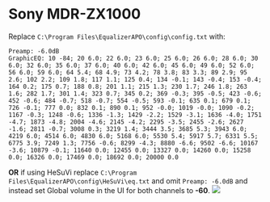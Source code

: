 # Sony MDR-ZX1000
Replace `C:\Program Files\EqualizerAPO\config\config.txt` with:
```
Preamp: -6.0dB
GraphicEQ: 10 -84; 20 6.0; 22 6.0; 23 6.0; 25 6.0; 26 6.0; 28 6.0; 30 6.0; 32 6.0; 35 6.0; 37 6.0; 40 6.0; 42 6.0; 45 6.0; 49 6.0; 52 6.0; 56 6.0; 59 6.0; 64 5.4; 68 4.9; 73 4.2; 78 3.8; 83 3.3; 89 2.9; 95 2.6; 102 2.2; 109 1.8; 117 1.1; 125 0.4; 134 -0.1; 143 -0.4; 153 -0.4; 164 0.2; 175 0.7; 188 0.8; 201 1.1; 215 1.3; 230 1.7; 246 1.8; 263 1.6; 282 1.7; 301 1.4; 323 0.7; 345 0.2; 369 -0.3; 395 -0.5; 423 -0.6; 452 -0.6; 484 -0.7; 518 -0.7; 554 -0.5; 593 -0.1; 635 0.1; 679 0.1; 726 -0.1; 777 0.0; 832 0.1; 890 0.1; 952 -0.0; 1019 -0.0; 1090 -0.2; 1167 -0.3; 1248 -0.6; 1336 -1.3; 1429 -2.2; 1529 -3.1; 1636 -4.0; 1751 -4.7; 1873 -4.8; 2004 -4.6; 2145 -4.2; 2295 -3.5; 2455 -2.6; 2627 -1.6; 2811 -0.7; 3008 0.3; 3219 1.4; 3444 3.5; 3685 5.3; 3943 6.0; 4219 6.0; 4514 6.0; 4830 6.0; 5168 6.0; 5530 5.4; 5917 5.7; 6331 5.5; 6775 3.9; 7249 1.3; 7756 -0.6; 8299 -4.3; 8880 -6.6; 9502 -6.6; 10167 -3.6; 10879 -0.1; 11640 0.0; 12455 0.0; 13327 0.0; 14260 0.0; 15258 0.0; 16326 0.0; 17469 0.0; 18692 0.0; 20000 0.0
```
**OR** if using HeSuVi replace `C:\Program Files\EqualizerAPO\config\HeSuVi\eq.txt` and omit `Preamp: -6.0dB` and instead set Global volume in the UI for both channels to **-60**.
![](https://raw.githubusercontent.com/jaakkopasanen/AutoEq/master/results/SBAF-Serious/innerfidelity/onear/Sony%20MDR-ZX1000/Sony%20MDR-ZX1000.png)